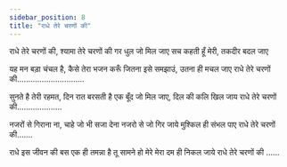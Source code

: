```yaml
---
sidebar_position: 8
title: "राधे तेरे चरणों की"
---
```


राधे तेरे चरणों की, श्यामा तेरे चरणों की
गर धुल जो मिल जाए
सच कहती हूँ मेरी, तकदीर बदल जाए

यह मन बड़ा चंचल है, कैसे तेरा भजन करूँ जितना इसे समझाउं, उतना ही मचल जाए
राधे तेरे चरणों की..............................

सुनते है तेरी रहमत, दिन रात बरसती है
एक बूँद जो मिल जाए, दिल की कलि खिल जाय
राधे तेरे चरणों की....................

नजरों से गिराना ना, चाहे जो भी सजा देना
नजरो से जो गिर जाये मुश्किल ही संभल पाए
राधे तेरे चरणों की.......

राधे इस जीवन की
बस एक ही तमन्ना है
तू सामने हो मेरे
मेरा दम ही निकल जाये
राधे तेरे चरणों की ......
